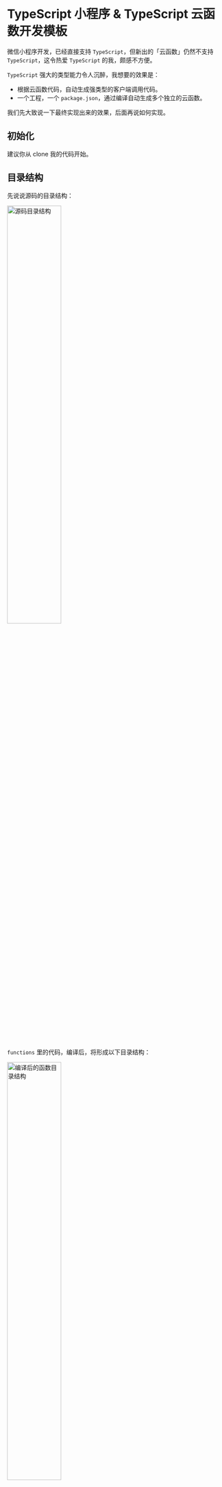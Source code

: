 # TypeScript 小程序 & TypeScript 云函数开发模板

微信小程序开发，已经直接支持 `TypeScript`，但新出的「云函数」仍然不支持 `TypeScript`，这令热爱 `TypeScript` 的我，颇感不方便。

`TypeScript` 强大的类型能力令人沉醉，我想要的效果是：

- 根据云函数代码，自动生成强类型的客户端调用代码。
- 一个工程，一个 `package.json`，通过编译自动生成多个独立的云函数。

我们先大致说一下最终实现出来的效果，后面再说如何实现。

## 初始化

建议你从 clone 我的代码开始。

## 目录结构

先说说源码的目录结构：

<img src="assets/01-layout.png" alt="源码目录结构" width="50%">

`functions` 里的代码，编译后，将形成以下目录结构：

<img src="assets/02-build.png" alt="编译后的函数目录结构" width="50%">

> 当然，如果你的函数比较复杂，需要多个文件，可以在 `functions` 下，创建一个子目录，该子目录的名字，就是你的云函数名字，子目录中创建一个 `index.ts` 作为入口函数，其他文件都放在该目录下。

也可以将一些工具类的函数，放在其他目录，然后在主函数中引用，编译工具，会处理引用关系，确保每个函数都可独立运行。

当然，上述目录结构，是通过根目录下的 `project.config.json` 进行配置的，你可以根据需要进行修改：

```json
{
  "miniprogramRoot": "miniprogram/",
  "cloudfunctionRoot": "cloud/build/",
  "cloudfunctionTemplateRoot": "cloud/.template",
}
```

## 包依赖

最终上传的是 `build` 目录下的函数，每个函数，均含有各自的 `package.json`，并且其 `dependencies` 字段仅仅包含每个函数实际需要的，不会多包含。

举例来说，本示例项目，被各个函数共享使用的 `cloud/package.json` 中，`dependencies` 字段的值为：

```json
"dependencies": {
  "cheerio": "^1.0.0-rc.10",
  "got": "^11.8.2",
  "iconv-lite": "^0.6.3",
  "wx-server-sdk": "^2.5.3"
}
```

`context`、`format`、`sum` 等函数比较简单，只依赖 `wx-server-sdk` 包，以 `sum` 为例，其 `package.json` （`cloud/build/sum/package.json`）为：

```json
{
  "name": "sum",
  "version": "1.0.0",
  "description": "",
  "author": "lip8up <lip8up@qq.com>",
  "license": "MIT",
  "dependencies": {
    "wx-server-sdk": "^2.5.3"
  }
}
```

而 `transfer` 依赖 `cheerio`、`got`、`iconv-lite`、`wx-server-sdk` 四个包，其 `package.json`（`cloud/build/transfer/package.json`）为：

```json
{
  "name": "transfer",
  "version": "1.0.0",
  "description": "",
  "author": "lip8up <lip8up@qq.com>",
  "license": "MIT",
  "dependencies": {
    "got": "^11.8.2",
    "iconv-lite": "^0.6.3",
    "cheerio": "^1.0.0-rc.10",
    "wx-server-sdk": "^2.5.3"
  }
}
```

这里我们先简单说一下，后面再详述如何实现。

## 云函数代码

我们以 `sum` 为例，其内容非常简单：

```ts
// cloud/src/functions/sum.ts
export default (a: number, b: number) => {
  return a + b
}
```

可以看到，使用了 `export default`，使用的也是 `es module` 格式，而云函数，要求导出 `main` 函数，并且使用 `commonjs` 的格式。

别着急，我写的编译工具，要求你直接写 `export default`，剩下的编译工具来处理，如上面的代码，被编译工具处理后，形成如下代码（`cloud/build/sum/index.js`）：

```js
'use strict';

//~~** This code was generated by rollup-plugin-wx-cloud, please DO NOT EDIT it. **~~

Object.defineProperty(exports, '__esModule', { value: true });

var cloud_1 = require('wx-server-sdk');

function _interopDefaultLegacy (e) { return e && typeof e === 'object' && 'default' in e ? e : { 'default': e }; }

var cloud_1__default = /*#__PURE__*/_interopDefaultLegacy(cloud_1);

const default_1 = (a, b) => {
    return a + b;
};
cloud_1__default["default"].init({ env: cloud_1__default["default"].DYNAMIC_CURRENT_ENV });
async function main(event) {
    return default_1(event.a, event.b);
}

exports.main = main;
//# sourceMappingURL=index.js.map
```

可以看到 `export default` 被编译掉了，取而代之，增加了一个 `async function main` 函数，并且使用 `commonjs` 的方式导出它 `exports.main = main;`。

编译工具发现你的原有代码中，没有对 `wx-server-sdk` 进行初始化，会替你初始化：

```js
var cloud_1 = require('wx-server-sdk');
var cloud_1__default = /*#__PURE__*/_interopDefaultLegacy(cloud_1);
`cloud_1__default["default"].init({ env: cloud_1__default["default"].DYNAMIC_CURRENT_ENV })`

// 上面是编译后的代码，对应的源码为：
import cloud from 'wx-server-sdk'
cloud.init({ env: cloud.DYNAMIC_CURRENT_ENV })
```

> 如果你进行了初始化，它就不会再做多余的初始化操作。

## 客户端代码

再看一下强类型的客户端调用代码文件 `miniprogram/lib/cloud.ts` 的内容，原谅我直接上一段大代码，大家先粗略看一下，看不懂也不要紧（能看懂也不要对我撇嘴😒），有一个大概的印象，下面会一步步展开讲述：

```ts
//~~** This code was generated by rollup-plugin-wx-cloud, please DO NOT EDIT it. **~~
import type { main as functionContext } from '@cloud/functions/context'
import type functionFormat from '@cloud/functions/format'
import type functionSum from '@cloud/functions/sum'
import type functionTransfer from '@cloud/functions/transfer'

type PromiseType<T> = T extends Promise<infer _> ? T : Promise<T>

type PromiseReturnType<T extends (...args: any) => any> = (...args: Parameters<T>) => PromiseType<ReturnType<T>>

export const cloudContext = (data?: any): PromiseType<ReturnType<typeof functionContext>> => {
  return wx.cloud.callFunction({ name: 'context', data }).then(res => res.result as any)
}

export const cloudFormat: PromiseReturnType<typeof functionFormat> = json => {
  return wx.cloud.callFunction({ name: 'format', data: { json } }).then(res => res.result as any)
}

export const cloudSum: PromiseReturnType<typeof functionSum> = (a, b) => {
  return wx.cloud.callFunction({ name: 'sum', data: { a, b } }).then(res => res.result as any)
}

export const cloudTransfer: PromiseReturnType<typeof functionTransfer> = url => {
  return wx.cloud.callFunction({ name: 'transfer', data: { url } }).then(res => res.result as any)
}

export default {
  context: cloudContext,
  format: cloudFormat,
  sum: cloudSum,
  transfer: cloudTransfer
}
```

### 别名

`@cloud` 是在项目根目录下的 `tsconfig.json` 配置的别名，指向 `cloud/src/*`：

```json
{
  "compilerOptions": {
    // ...
    "baseUrl": ".",
    "paths": {
      "@cloud/*": [
        "cloud/src/*"
      ]
    }
  },
  "include": [
    "./**/*.ts"
  ],
  "exclude": [
    "node_modules"
  ]
}

```

> 目前，微信官方仍不支持使用别名（除非使用预处理构建），好在该别名只用作 `import type`，编译后并不会出现在编译后的结果文件中。

### 举例分析

我们仍以 `sum` 为例，其代码再看一遍：

```ts
// cloud/src/functions/sum.ts
export default (a: number, b: number) => {
  return a + b
}
```

生成的客户端访问代码为：

```ts
import type functionSum from '@cloud/functions/sum'

export const cloudSum: PromiseReturnType<typeof functionSum> = (a, b) => {
  return wx.cloud.callFunction({ name: 'sum', data: { a, b } }).then(res => res.result as any)
}
```

可以看到，核心是 `PromiseReturnType`，见名知意，它将一个函数类型的返回值 Promise 化。

举例来说，上面的 `sum` 函数的类型（即 `typeof functionSum` 的结果）为：

```ts
(a: number, b: number) => number
```

经过 `PromiseReturnType<typeof functionSum>` 后，变为：

```ts
(a: number, b: number) => Promise<number>
```

为什么要做这种变换呢？

很显然，客户端调用云函数，肯定都是异步的呀，所以要用异步函数。

> 如果函数本身的返回值就是 Promise<T> 呢，PromiseReturnType 考虑到了这种情况，不会出现 Promise<Promise<T>> 这样的结果。
>
> 其实，即便使用了 Promise<Promise<T>>，也不影响最终的使用效果，这是由 Promise 的特性决定的。

知道了 `PromiseReturnType` 的作用，下面的函数体，就好理解多了：

```ts
export const cloudSum: PromiseReturnType<typeof functionSum> = (a, b) => {
  return wx.cloud.callFunction({ name: 'sum', data: { a, b } }).then(res => res.result as any)
}
```

由于已经为 `cloudSum` 标注了类的型 `(a: number, b: number) => Promise<number>`，参数 `(a, b)` 中的 `a` 与 `b` 自动获得 `number` 类型，不用重复标注。

函数体中调用 `wx.cloud.callFunction`，传入 `name` 为 `sum`，这是云函数的名字。传入 `data` 为 `{ a, b }`，这是传给云函数的参数，最终会被云函数的第一个参数（通常名为 `context`）接收，参考上面的云函数 `sum` 编译后的代码：

```js
const default_1 = (a, b) => {
    return a + b;
};
async function main(event) {
    return default_1(event.a, event.b);
}
```

而最后的 `.then(res => res.result as any)`，则是对云函数的调用结果进行提取。转换成 `any`，确保编译器不会报类型转换错误。

### 怎么使用？

```ts
// 导入，使用相对路径，目前官方尚未默认支持 TypeScript 别名：
import { cloudSum } from '../../lib/cloud'

// 在某个 async 函数内：
const sum = await cloudSum(0.1, 0.2)
console.log({ sum })

// 或者在非 async 函数内：
cloudSum(0.1, 0.2).then(sum => console.log({ sum }))
```

将鼠标放在 `cloudSum` 上，`vscode` 会给你强类型的提示：

<img src="assets/03-params-hint.png" alt="cloudSum 参数提示" width="50%">

将鼠标放在返回值 `sum` 上，`vscode` 也会给你强类型的提示：

<img src="assets/04-return-hint.png" alt="cloudSum 返回值提示" width="50%">

你以为只有这些？看动画：

<img src="assets/05-goto.png" width="100%">

### PromiseReturnType 原理

> 不想了解 `TypeScript` 高级用法的可以跳过该节。

查看生成的 `miniprogram/lib/cloud.ts`，会发现有两个 `TypeScript` 泛型类型：

```ts
type PromiseType<T> = T extends Promise<infer _> ? T : Promise<T>

type PromiseReturnType<T extends (...args: any) => any> = (...args: Parameters<T>) => PromiseType<ReturnType<T>>
```

先看 `PromiseType<T>`，它等于：

```ts
T extends Promise<infer _> ? T : Promise<T>
```

`T extends U ? X : Y` 这种形式，在 `TypeScript` 中被称为「条件类型」，意思是：

> 如果 T 扩展自 U，那么取类型 X，否则取类型 Y。

那么 `T extends Promise<infer _> ? T : Promise<T>` 的结果就好理解了，如果 T 扩展自 Promise，那么就取 T（此时，T 本身就是 Promise 的），否则就用 Promise<T> 把它包装一下，使其成为 Promise，确保其始终为 Promise。

至于 `Promise<infer _>` 中的 `infer _`，`infer` 的含义见下面，`_` 的意思是，我不关心 `Promise<SomeType>` 中的 `SomeType`，省略就行。

> infer 相当于在类型推断中，定义了一个临时变量，类似于 C# LINQ 中的 let 表达式，更详细的讲解，请参见：https://jkchao.github.io/typescript-book-chinese/tips/infer.html。

再看 `PromiseReturnType<T>`，其定义为：

```ts
type PromiseReturnType<T extends (...args: any) => any> = (...args: Parameters<T>) => PromiseType<ReturnType<T>>
```

一点点分析，类型参数 `T extends (...args: any) => any` 的意思是：T 必须为函数。

`Parameters<T>` 是 `TypeScript` 的内置库类型，功能为：取函数 T 的参数列表。

`ReturnType<T>` 也是 `TypeScript` 的内置库类型，功能为：取函数 T 的返回值类型。

整个表达式：`(...args: Parameters<T>) => PromiseType<ReturnType<T>>` 的作用为：
> 定义一个新函数，取函数 T 的参数列表，作为它的参数列表，取 T 的返回值类型，使用 `PromiseType` 进行 `Promise` 化一下，作为它的返回值类型。

### 深入了解

大家可以看一下两个内置库类型的实现，挺有意思，注意看 `infer` 的位置：

```ts
/**
 * Obtain the parameters of a function type in a tuple
 */
type Parameters<T extends (...args: any) => any> = T extends (...args: infer P) => any ? P : never;

/**
 * Obtain the return type of a function type
 */
type ReturnType<T extends (...args: any) => any> = T extends (...args: any) => infer R ? R : any;
```

## 如何实现？

> 从本节开始，一步步介绍如何实现上述方案。

### 选择编译系统

要将 `TypeScript` 编译成 `JavaScript`，`TypeScript` 的官方编译器 `tsc` 就可以实现，但它不够灵活，这里我们选 `rollup`，配合 `@rollup/plugin-typescript` 来完成。

## 基本配置

